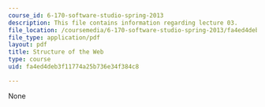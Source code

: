 ```yaml
---
course_id: 6-170-software-studio-spring-2013
description: This file contains information regarding lecture 03.
file_location: /coursemedia/6-170-software-studio-spring-2013/fa4ed4deb3f11774a25b736e34f384c8_MIT6_170S13_03-www-struct.pdf
file_type: application/pdf
layout: pdf
title: Structure of the Web
type: course
uid: fa4ed4deb3f11774a25b736e34f384c8

---
```

None